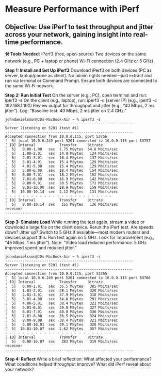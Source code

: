 # Measure Performance with iPerf

## Objective: Use iPerf to test throughput and jitter across your network, gaining insight into real-time performance.

**🛠 Tools Needed:**
iPerf3 (free, open-source)
Two devices on the same network (e.g., PC + laptop or phone)
Wi-Fi connection (2.4 GHz or 5 GHz)

**Step 1: Install and Set Up iPerf3**
Download iPerf3 on both devices (PC as server, laptop/phone as client).
No admin rights needed—just extract and run via terminal or Command Prompt.
Ensure both devices are connected to the same Wi-Fi network.

**Step 2: Run Initial Test**
On the server (e.g., PC), open terminal and run: iperf3 -s
On the client (e.g., laptop), run: iperf3 -c [server IP] (e.g., iperf3 -c 192.168.1.100)
Review output for throughput and jitter (e.g., “40 Mbps, 2 ms jitter”).
Log: “Baseline test: 40 Mbps, 2 ms jitter on 2.4 GHz.”

```
johndanielsson@JDs-MacBook-Air ~ % iperf3 -s                              
-----------------------------------------------------------
Server listening on 5201 (test #1)
-----------------------------------------------------------
Accepted connection from 10.0.0.115, port 53756
[  5] local 10.0.0.249 port 5201 connected to 10.0.0.115 port 53757
[ ID] Interval           Transfer     Bitrate
[  5]   0.00-1.00   sec  7.75 MBytes  64.8 Mbits/sec                  
[  5]   1.00-2.01   sec  14.9 MBytes   124 Mbits/sec                  
[  5]   2.01-3.01   sec  16.4 MBytes   137 Mbits/sec                  
[  5]   3.01-4.01   sec  15.4 MBytes   129 Mbits/sec                  
[  5]   4.01-5.00   sec  15.4 MBytes   129 Mbits/sec                  
[  5]   5.00-6.00   sec  18.4 MBytes   154 Mbits/sec                  
[  5]   6.00-7.01   sec  18.2 MBytes   152 Mbits/sec                  
[  5]   7.01-8.00   sec  16.9 MBytes   142 Mbits/sec                  
[  5]   8.00-9.01   sec  20.5 MBytes   171 Mbits/sec                  
[  5]   9.01-10.00  sec  18.9 MBytes   159 Mbits/sec                  
[  5]  10.00-10.14  sec  2.12 MBytes   131 Mbits/sec                  
- - - - - - - - - - - - - - - - - - - - - - - - -
[ ID] Interval           Transfer     Bitrate
[  5]   0.00-10.14  sec   165 MBytes   136 Mbits/sec                  receiver
-----------------------------------------------------------
```

**Step 3: Simulate Load**
While running the test again, stream a video or download a large file on the client device.
Rerun the iPerf test. Are speeds down? Jitter up?
Switch to 5 GHz if available—most modern routers and devices support this.
Run test again on 5 GHz. Look for improvement (e.g., “45 Mbps, 1 ms jitter”).
Note: “Video load reduced performance. 5 GHz improved speed and reduced jitter.”

```
johndanielsson@JDs-MacBook-Air ~ % iperf3 -s
-----------------------------------------------------------
Server listening on 5201 (test #1)
-----------------------------------------------------------
Accepted connection from 10.0.0.115, port 53765
[  5] local 10.0.0.249 port 5201 connected to 10.0.0.115 port 53766
[ ID] Interval           Transfer     Bitrate
[  5]   0.00-1.01   sec  36.5 MBytes   305 Mbits/sec                  
[  5]   1.01-2.01   sec  38.1 MBytes   320 Mbits/sec                  
[  5]   2.01-3.01   sec  37.9 MBytes   318 Mbits/sec                  
[  5]   3.01-4.00   sec  34.6 MBytes   291 Mbits/sec                  
[  5]   4.00-5.01   sec  38.4 MBytes   321 Mbits/sec                  
[  5]   5.01-6.01   sec  39.0 MBytes   327 Mbits/sec                  
[  5]   6.01-7.01   sec  40.0 MBytes   336 Mbits/sec                  
[  5]   7.01-8.00   sec  38.5 MBytes   324 Mbits/sec                  
[  5]   8.00-9.00   sec  38.4 MBytes   321 Mbits/sec                  
[  5]   9.00-10.01  sec  39.1 MBytes   328 Mbits/sec                  
[  5]  10.01-10.07  sec  2.62 MBytes   357 Mbits/sec                  
- - - - - - - - - - - - - - - - - - - - - - - - -
[ ID] Interval           Transfer     Bitrate
[  5]   0.00-10.07  sec   383 MBytes   319 Mbits/sec                  receiver
-----------------------------------------------------------
```

**Step 4: Reflect**
Write a brief reflection: What affected your performance? What conditions helped throughput improve? What did iPerf reveal about your network?
